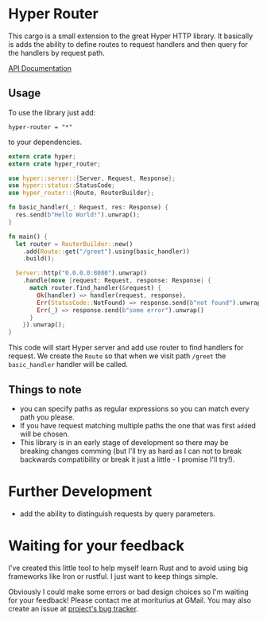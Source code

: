 # Hyper Router

This cargo is a small extension to the great Hyper HTTP library. It basically is
adds the ability to define routes to request handlers and then query for the handlers
by request path.

[API Documentation](https://marad.github.io/hyper-router/doc/hyper_router)

## Usage

To use the library just add:

```
hyper-router = "*"
```

to your dependencies.

```rust
extern crate hyper;
extern crate hyper_router;

use hyper::server::{Server, Request, Response};
use hyper::status::StatusCode;
use hyper_router::{Route, RouterBuilder};

fn basic_handler(_: Request, res: Response) {
  res.send(b"Hello World!").unwrap();
}

fn main() {
  let router = RouterBuilder::new()
    .add(Route::get("/greet").using(basic_handler))
    .build();

  Server::http("0.0.0.0:8080").unwrap()
    .handle(move |request: Request, response: Response| {
      match router.find_handler(&request) {
        Ok(handler) => handler(request, response),
        Err(StatusCode::NotFound) => response.send(b"not found").unwrap(),
        Err(_) => response.send(b"some error").unwrap()
      }
    }).unwrap();
}
```

This code will start Hyper server and add use router to find handlers for request.
We create the `Route` so that when we visit path `/greet` the `basic_handler` handler
will be called.

## Things to note

* you can specify paths as regular expressions so you can match every path you please.
* If you have request matching multiple paths the one that was first `add`ed will be chosen.
* This library is in an early stage of development so there may be breaking changes comming
(but I'll try as hard as I can not to break backwards compatibility or break it just a little -
I promise I'll try!).

# Further Development

* add the ability to distinguish requests by query parameters.

# Waiting for your feedback

I've created this little tool to help myself learn Rust and to avoid using big frameworks
like Iron or rustful. I just want to keep things simple.

Obviously I could make some errors or bad design choices so I'm waiting for your feedback!
Please contact me at moriturius at GMail. You may also create an issue at [project's bug tracker](https://github.com/marad/hyper-router/issues).

